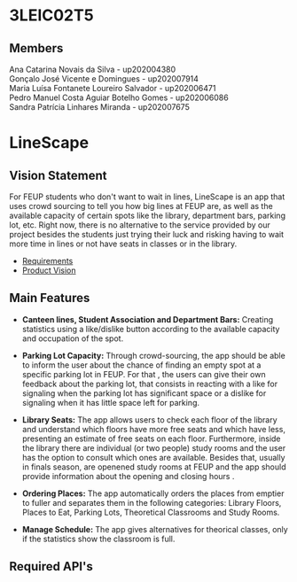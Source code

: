 # 3LEIC02T5

## Members

Ana Catarina Novais da Silva - up202004380 <br>
Gonçalo José Vicente e Domingues - up202007914<br>
Maria Luísa Fontanete Loureiro Salvador - up202006471<br>
Pedro Manuel Costa Aguiar Botelho Gomes - up202006086<br>
Sandra Patrícia Linhares Miranda - up202007675<br>

# LineScape

## Vision Statement
For FEUP students who don't want to wait in lines, LineScape is an app that uses crowd sourcing to tell you how big lines at FEUP are, as well as the available capacity of certain spots like the library, department bars, parking lot, etc. Right now, there is no alternative to the service provided by our project besides the students just trying their luck and risking having to wait more time in lines or not have seats in classes or in the library.
- [Requirements](Requirements.md)
- [Product Vision](ProductVision.md)

## Main Features
- **Canteen lines, Student Association and Department Bars:** Creating statistics using a like/dislike button according to the available capacity and occupation of the spot.

- **Parking Lot Capacity:** Through crowd-sourcing, the app should be able to inform the user about the chance of finding an empty spot at a specific parking lot in FEUP. For that , the users can give their own feedback about the parking lot, that consists in reacting with a like for signaling when the parking lot has significant space or a dislike for signaling when it has little space left for parking.

- **Library Seats:** The app allows users to check each floor of the library and understand which floors have more free seats and which have less, presenting an estimate of free seats on each floor. Furthermore, inside the library there are individual (or two people) study rooms and the user has the option to consult which ones are available. Besides that, usually in finals season, are openened study rooms at FEUP and the app should provide information about the opening and closing hours .

- **Ordering Places:** The app automatically orders the places from emptier to fuller and separates them in the following categories: Library Floors, Places to Eat, Parking Lots, Theoretical Classrooms and Study Rooms.

- **Manage Schedule:** The app gives alternatives for theorical classes, only if the statistics show the classroom is full.

## Required API's
